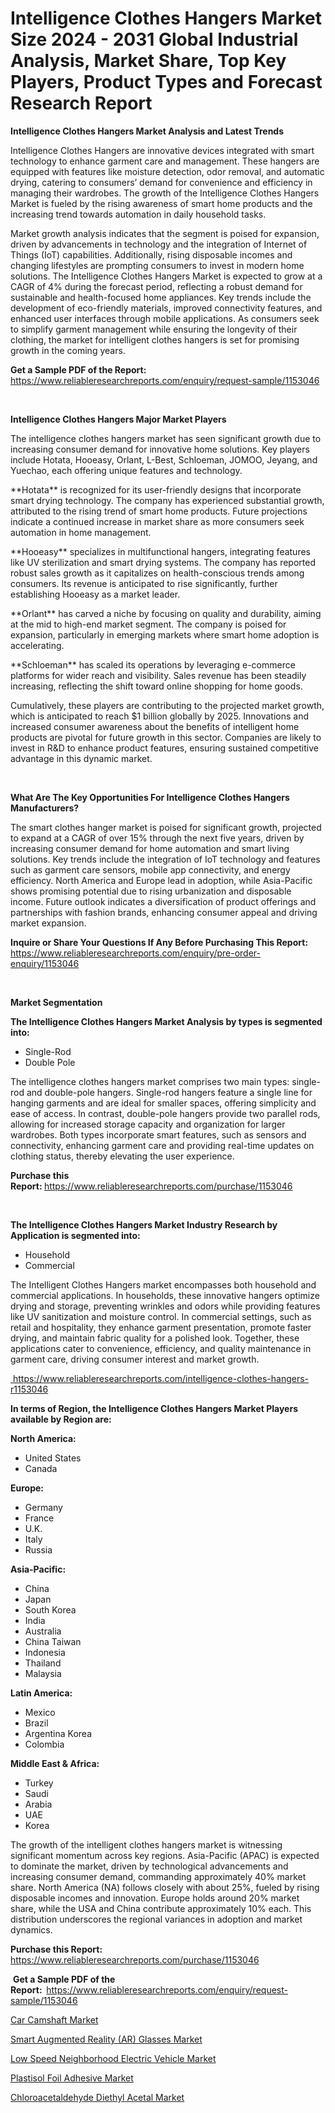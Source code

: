 <p><h1>Intelligence Clothes Hangers Market Size 2024 - 2031 Global Industrial Analysis, Market Share, Top Key Players, Product Types and Forecast Research Report</h1></p><p><strong>Intelligence Clothes Hangers Market Analysis and Latest Trends</strong></p>
<p><p>Intelligence Clothes Hangers are innovative devices integrated with smart technology to enhance garment care and management. These hangers are equipped with features like moisture detection, odor removal, and automatic drying, catering to consumers’ demand for convenience and efficiency in managing their wardrobes. The growth of the Intelligence Clothes Hangers Market is fueled by the rising awareness of smart home products and the increasing trend towards automation in daily household tasks.</p><p>Market growth analysis indicates that the segment is poised for expansion, driven by advancements in technology and the integration of Internet of Things (IoT) capabilities. Additionally, rising disposable incomes and changing lifestyles are prompting consumers to invest in modern home solutions. The Intelligence Clothes Hangers Market is expected to grow at a CAGR of 4% during the forecast period, reflecting a robust demand for sustainable and health-focused home appliances. Key trends include the development of eco-friendly materials, improved connectivity features, and enhanced user interfaces through mobile applications. As consumers seek to simplify garment management while ensuring the longevity of their clothing, the market for intelligent clothes hangers is set for promising growth in the coming years.</p></p>
<p><strong>Get a Sample PDF of the Report:&nbsp;</strong> <a href="https://www.reliableresearchreports.com/enquiry/request-sample/1153046?utm_campaign=33&utm_medium=2&utm_source=Github&utm_content=ia&utm_term=05122024&utm_id=intelligence-clothes-hangers">https://www.reliableresearchreports.com/enquiry/request-sample/1153046</a></p>
<p>&nbsp;</p>
<p><strong>Intelligence Clothes Hangers Major Market Players</strong></p>
<p><p>The intelligence clothes hangers market has seen significant growth due to increasing consumer demand for innovative home solutions. Key players include Hotata, Hooeasy, Orlant, L-Best, Schloeman, JOMOO, Jeyang, and Yuechao, each offering unique features and technology.</p><p>**Hotata** is recognized for its user-friendly designs that incorporate smart drying technology. The company has experienced substantial growth, attributed to the rising trend of smart home products. Future projections indicate a continued increase in market share as more consumers seek automation in home management.</p><p>**Hooeasy** specializes in multifunctional hangers, integrating features like UV sterilization and smart drying systems. The company has reported robust sales growth as it capitalizes on health-conscious trends among consumers. Its revenue is anticipated to rise significantly, further establishing Hooeasy as a market leader.</p><p>**Orlant** has carved a niche by focusing on quality and durability, aiming at the mid to high-end market segment. The company is poised for expansion, particularly in emerging markets where smart home adoption is accelerating. </p><p>**Schloeman** has scaled its operations by leveraging e-commerce platforms for wider reach and visibility. Sales revenue has been steadily increasing, reflecting the shift toward online shopping for home goods. </p><p>Cumulatively, these players are contributing to the projected market growth, which is anticipated to reach $1 billion globally by 2025. Innovations and increased consumer awareness about the benefits of intelligent home products are pivotal for future growth in this sector. Companies are likely to invest in R&D to enhance product features, ensuring sustained competitive advantage in this dynamic market.</p></p>
<p>&nbsp;</p>
<p><strong>What Are The Key Opportunities For Intelligence Clothes Hangers Manufacturers?</strong></p>
<p><p>The smart clothes hanger market is poised for significant growth, projected to expand at a CAGR of over 15% through the next five years, driven by increasing consumer demand for home automation and smart living solutions. Key trends include the integration of IoT technology and features such as garment care sensors, mobile app connectivity, and energy efficiency. North America and Europe lead in adoption, while Asia-Pacific shows promising potential due to rising urbanization and disposable income. Future outlook indicates a diversification of product offerings and partnerships with fashion brands, enhancing consumer appeal and driving market expansion.</p></p>
<p><strong>Inquire or Share Your Questions If Any Before Purchasing This Report:</strong> <a href="https://www.reliableresearchreports.com/enquiry/pre-order-enquiry/1153046?utm_campaign=33&utm_medium=2&utm_source=Github&utm_content=ia&utm_term=05122024&utm_id=intelligence-clothes-hangers">https://www.reliableresearchreports.com/enquiry/pre-order-enquiry/1153046</a></p>
<p>&nbsp;</p>
<p><strong>Market Segmentation</strong></p>
<p><strong>The Intelligence Clothes Hangers Market Analysis by types is segmented into:</strong></p>
<p><ul><li>Single-Rod</li><li>Double Pole</li></ul></p>
<p><p>The intelligence clothes hangers market comprises two main types: single-rod and double-pole hangers. Single-rod hangers feature a single line for hanging garments and are ideal for smaller spaces, offering simplicity and ease of access. In contrast, double-pole hangers provide two parallel rods, allowing for increased storage capacity and organization for larger wardrobes. Both types incorporate smart features, such as sensors and connectivity, enhancing garment care and providing real-time updates on clothing status, thereby elevating the user experience.</p></p>
<p><strong>Purchase this Report:&nbsp;</strong><a href="https://www.reliableresearchreports.com/purchase/1153046?utm_campaign=33&utm_medium=2&utm_source=Github&utm_content=ia&utm_term=05122024&utm_id=intelligence-clothes-hangers">https://www.reliableresearchreports.com/purchase/1153046</a></p>
<p>&nbsp;</p>
<p><strong>The Intelligence Clothes Hangers Market Industry Research by Application is segmented into:</strong></p>
<p><ul><li>Household</li><li>Commercial</li></ul></p>
<p><p>The Intelligent Clothes Hangers market encompasses both household and commercial applications. In households, these innovative hangers optimize drying and storage, preventing wrinkles and odors while providing features like UV sanitization and moisture control. In commercial settings, such as retail and hospitality, they enhance garment presentation, promote faster drying, and maintain fabric quality for a polished look. Together, these applications cater to convenience, efficiency, and quality maintenance in garment care, driving consumer interest and market growth.</p></p>
<p><a href="https://www.reliableresearchreports.com/intelligence-clothes-hangers-r1153046?utm_campaign=33&utm_medium=2&utm_source=Github&utm_content=ia&utm_term=05122024&utm_id=intelligence-clothes-hangers">&nbsp;https://www.reliableresearchreports.com/intelligence-clothes-hangers-r1153046</a></p>
<p><strong>In terms of Region, the Intelligence Clothes Hangers Market Players available by Region are:</strong></p>
<p>
    <p> <strong> North America: </strong>
        <ul>
            <li>United States</li>
            <li>Canada</li>
        </ul>
        </p> 
    <p> <strong> Europe: </strong>
        <ul>
            <li>Germany</li>
            <li>France</li>
            <li>U.K.</li>
            <li>Italy</li>
            <li>Russia</li>
        </ul>
        </p> 
    <p> <strong> Asia-Pacific: </strong>
        <ul>
            <li>China</li>
            <li>Japan</li>
            <li>South Korea</li>
            <li>India</li>
            <li>Australia</li>
            <li>China Taiwan</li>
            <li>Indonesia</li>
            <li>Thailand</li>
            <li>Malaysia</li>
        </ul>
        </p> 
    <p> <strong> Latin America: </strong>
        <ul>
            <li>Mexico</li>
            <li>Brazil</li>
            <li>Argentina Korea</li>
            <li>Colombia</li>
        </ul>
        </p> 
    <p> <strong> Middle East & Africa: </strong>
        <ul>
            <li>Turkey</li>
            <li>Saudi</li>
            <li>Arabia</li>
            <li>UAE</li>
            <li>Korea</li>
        </ul>
    </p>
    </p>
<p><p>The growth of the intelligent clothes hangers market is witnessing significant momentum across key regions. Asia-Pacific (APAC) is expected to dominate the market, driven by technological advancements and increasing consumer demand, commanding approximately 40% market share. North America (NA) follows closely with about 25%, fueled by rising disposable incomes and innovation. Europe holds around 20% market share, while the USA and China contribute approximately 10% each. This distribution underscores the regional variances in adoption and market dynamics.</p></p>
<p><strong>Purchase this Report: </strong><a href="https://www.reliableresearchreports.com/purchase/1153046?utm_campaign=33&utm_medium=2&utm_source=Github&utm_content=ia&utm_term=05122024&utm_id=intelligence-clothes-hangers">https://www.reliableresearchreports.com/purchase/1153046</a></p>
<p>&nbsp;<strong>Get a Sample PDF of the Report:&nbsp;&nbsp;</strong><a href="https://www.reliableresearchreports.com/enquiry/request-sample/1153046?utm_campaign=33&utm_medium=2&utm_source=Github&utm_content=ia&utm_term=05122024&utm_id=intelligence-clothes-hangers">https://www.reliableresearchreports.com/enquiry/request-sample/1153046</a></p>
<p><strong></strong></p>
<p><p><a href="https://www.linkedin.com/pulse/insightful-analysis-car-camshaft-market-2024-2031-dynamics-revenue-fvtse?utm_campaign=33&utm_medium=2&utm_source=Github&utm_content=ia&utm_term=05122024&utm_id=intelligence-clothes-hangers">Car Camshaft Market</a></p><p><a href="https://github.com/marlanamarvn/Market-Research-Report-List-1/blob/main/smart-augmented-reality-ar-glasses-market.md?utm_campaign=33&utm_medium=2&utm_source=Github&utm_content=ia&utm_term=05122024&utm_id=intelligence-clothes-hangers">Smart Augmented Reality (AR) Glasses Market</a></p><p><a href="https://www.linkedin.com/pulse/digital-transformation-low-speed-neighborhood-electric-dw6ee?utm_campaign=33&utm_medium=2&utm_source=Github&utm_content=ia&utm_term=05122024&utm_id=intelligence-clothes-hangers">Low Speed Neighborhood Electric Vehicle Market</a></p><p><a href="https://issuu.com/reportprime-2/docs/plastisol-foil-adhesive-market-size-2030.pptx?utm_campaign=33&utm_medium=2&utm_source=Github&utm_content=ia&utm_term=05122024&utm_id=intelligence-clothes-hangers">Plastisol Foil Adhesive Market</a></p><p><a href="https://issuu.com/reportprime-2/docs/chloroacetaldehyde-diethyl-acetal-market-size-2030?utm_campaign=33&utm_medium=2&utm_source=Github&utm_content=ia&utm_term=05122024&utm_id=intelligence-clothes-hangers">Chloroacetaldehyde Diethyl Acetal Market</a></p></p>